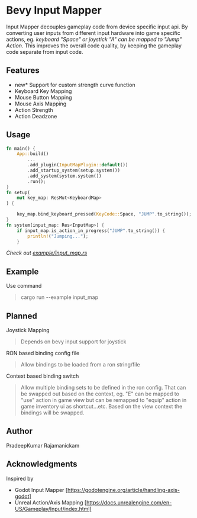 # Bevy Input Mapper
Input Mapper decouples gameplay code from device specific input api. By converting user inputs from different input hardware into game specific actions, eg. *keyboard "Space" or joystick "A" can be mapped to "Jump" Action*. This improves the overall code quality, by keeping the gameplay code separate from input code.

## Features
- new* Support for custom strength curve function
- Keyboard Key Mapping
- Mouse Button Mapping
- Mouse Axis Mapping
- Action Strength
- Action Deadzone

## Usage
```rust
fn main() {
    App::build()
        ...
        .add_plugin(InputMapPlugin::default())
        .add_startup_system(setup.system())
        .add_system(system.system())
        .run();
}
fn setup(
    mut key_map: ResMut<KeyboardMap>
) {

    key_map.bind_keyboard_pressed(KeyCode::Space, "JUMP".to_string());
}
fn system(input_map: Res<InputMap>) {
    if input_map.is_action_in_progress("JUMP".to_string()) {
        println!("Jumping...");
    }
```

*Check out [example/input_map.rs](https://github.com/PradeepKumarRajamanickam/bevy_input_map/blob/master/example/input_map.rs)*

## Example
Use command
> cargo run --example input_map

## Planned
Joystick Mapping
> Depends on bevy input support for joystick

RON based binding config file
>Allow bindings to be loaded from a ron string/file

Context based binding switch
>Allow multiple binding sets to be defined in the ron config. That can be swapped out based on the context, eg.
"E" can be mapped to "use" action in game view but
can be remapped to "equip" action in game inventory ui as shortcut...etc. Based on the view context the bindings will be swapped.

## Author
PradeepKumar Rajamanickam

## Acknowledgments
Inspired by 
- Godot Input Mapper
[https://godotengine.org/article/handling-axis-godot]
- Unreal Action/Axis Mapping
  [https://docs.unrealengine.com/en-US/Gameplay/Input/index.html]
